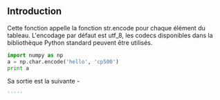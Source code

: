 ## Introduction

Cette fonction appelle la fonction str.encode pour chaque élément du tableau. L'encodage par défaut est utf_8, les codecs disponibles dans la bibliothèque Python standard peuvent être utilisés.

```python
import numpy as np 
a = np.char.encode('hello', 'cp500') 
print a
```

Sa sortie est la suivante -

```python
'''''
```